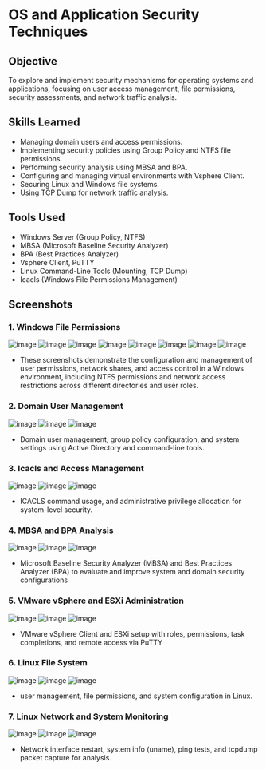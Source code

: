 # OS and Application Security Techniques

## Objective
To explore and implement security mechanisms for operating systems and applications, focusing on user access management, file permissions, security assessments, and network traffic analysis.

## Skills Learned
- Managing domain users and access permissions.
- Implementing security policies using Group Policy and NTFS file permissions.
- Performing security analysis using MBSA and BPA.
- Configuring and managing virtual environments with Vsphere Client.
- Securing Linux and Windows file systems.
- Using TCP Dump for network traffic analysis.

## Tools Used
- Windows Server (Group Policy, NTFS)
- MBSA (Microsoft Baseline Security Analyzer)
- BPA (Best Practices Analyzer)
- Vsphere Client, PuTTY
- Linux Command-Line Tools (Mounting, TCP Dump)
- Icacls (Windows File Permissions Management)

## Screenshots

### 1. **Windows File Permissions**
![image](https://github.com/user-attachments/assets/174e5219-0269-4d68-90aa-43f876a6e1cc)
![image](https://github.com/user-attachments/assets/7a19fac8-7657-4fff-81de-50f2ae261354)
![image](https://github.com/user-attachments/assets/8b96ddb2-7ccc-4b47-9083-dba6b39922ae)
![image](https://github.com/user-attachments/assets/ba75654d-fee2-4946-bb97-93027b2e0e8b)
![image](https://github.com/user-attachments/assets/1bed24bc-11fe-41af-b3ae-497ceb105677)
![image](https://github.com/user-attachments/assets/52ffa0f0-5c48-4012-85e5-3983e47b1ba1)
![image](https://github.com/user-attachments/assets/ab47f996-f3a3-4dbb-96dc-365109cfcd65)
![image](https://github.com/user-attachments/assets/2a6205c9-9796-4523-af72-dda3250f52d7)
- These screenshots demonstrate the configuration and management of user permissions, network shares, and access control in a Windows environment, including NTFS permissions and network access restrictions across different directories and user roles.

### 2. **Domain User Management**
![image](https://github.com/user-attachments/assets/4b02084b-6f39-4f70-99a6-744049e0ffb0)
![image](https://github.com/user-attachments/assets/4c197de2-5043-4efe-b6de-b72b2a84ee00)
![image](https://github.com/user-attachments/assets/adcc5d69-61bb-45fd-bdc2-8529a6f6961c)
- Domain user management, group policy configuration, and system settings using Active Directory and command-line tools.

### 3. **Icacls and Access Management**
![image](https://github.com/user-attachments/assets/2fd04a91-4bae-4da2-bf77-dfe28d0a41c7)
![image](https://github.com/user-attachments/assets/eef768dd-98d5-4450-96e9-ef845a68c774)
![image](https://github.com/user-attachments/assets/cd572510-8962-459a-80a1-ededb343fd5e)
- ICACLS command usage, and administrative privilege allocation for system-level security.

### 4. **MBSA and BPA Analysis**
![image](https://github.com/user-attachments/assets/fff0581c-6d04-4d7a-8a29-ebee3c2a5bb7)
![image](https://github.com/user-attachments/assets/c6b5c15e-d5f2-4502-88a0-e744fc40368c)
![image](https://github.com/user-attachments/assets/53106810-b404-4b66-810b-f4bdf931f609)
- Microsoft Baseline Security Analyzer (MBSA) and Best Practices Analyzer (BPA) to evaluate and improve system and domain security configurations

### 5. **VMware vSphere and ESXi Administration**
![image](https://github.com/user-attachments/assets/cc694031-080f-419c-b636-5bce231b814e)
![image](https://github.com/user-attachments/assets/f15b3f10-bb78-49cc-b96b-f05f18ddd64c)
![image](https://github.com/user-attachments/assets/f3375578-69a2-4342-9dc5-c1b6bc3fac25)
- VMware vSphere Client and ESXi setup with roles, permissions, task completions, and remote access via PuTTY

### 6. **Linux File System**
![image](https://github.com/user-attachments/assets/b5afbb02-2a37-44b3-94d6-765ee5b52f73)
![image](https://github.com/user-attachments/assets/f922cf21-654c-4274-9eb5-08e48eb34206)
![image](https://github.com/user-attachments/assets/76af6ab8-1bce-40c4-9bb6-377006d770ce)
- user management, file permissions, and system configuration in Linux.

### 7. **Linux Network and System Monitoring**
![image](https://github.com/user-attachments/assets/aea387b6-8725-4fe5-af1d-73ffeb50c274)
![image](https://github.com/user-attachments/assets/6721ac85-b574-4b9d-95e8-c685a4a2239f)
![image](https://github.com/user-attachments/assets/80b9e337-ac28-46cc-9663-01e244a6ac57)
- Network interface restart, system info (uname), ping tests, and tcpdump packet capture for analysis.

